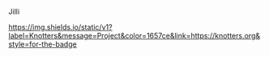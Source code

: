 Jilli

https://img.shields.io/static/v1?label=Knotters&message=Project&color=1657ce&link=https://knotters.org&style=for-the-badge

